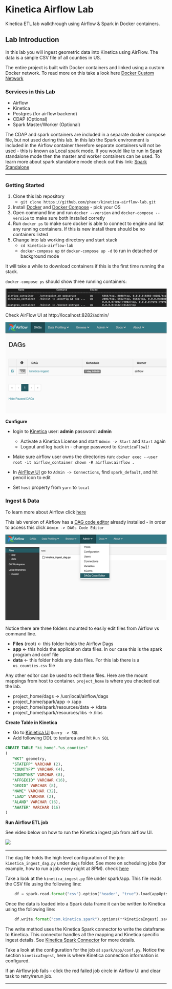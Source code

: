 # Kinetica Airflow Lab

Kinetica ETL lab walkthrough using Airflow & Spark in Docker containers.


## Lab Introduction
In this lab you will ingest geometric data into Kinetica using AirFlow.  The data is a simple CSV file of all counties in US.

The entire project is built with Docker containers and linked using a custom Docker network.  To read more on this take a look here [Docker Custom Network](https://docs.docker.com/compose/networking/#specify-custom-networks)

### Services in this Lab

* Airflow
* Kinetica
* Postgres (for airflow backend)
* CDAP (Optional)
* Spark Master/Worker (Optional)

The CDAP and spark containers are included in a separate docker compose file, but not used during this lab.  In this lab the Spark environment is included in the Airflow container therefore separate containers will not be used - this is known as Local spark mode.  If you would like to run in Spark standalone mode then the  master and worker containers can be used.  To learn more about spark standalone mode check out this link: [Spark Standalone](https://spark.apache.org/docs/2.4.0/spark-standalone.html)

---

### Getting Started

1. Clone this lab repository 
	* `git clone https://github.com/pheer/kinetica-airflow-lab.git`
2. Install [Docker](https://docs.docker.com/get-docker/) and [Docker Compose](https://docs.docker.com/compose/install/) - pick your OS
3. Open command line and run `docker --version` and `docker-compose --version` to make sure both installed corretly
4. Run `docker ps` to make sure docker is able to connect to engine and list any running containers.  If this is new install there should be no containers listed
5. Change into lab working directory and start stack
	* `cd kinetica-airflow-lab`
	* `docker-compose up`  or `docker-compose up -d` to run in detached or background mode

It will take a while to download containers if this is the first time running the stack.  

`docker-compose ps` should show three running containers:

![minipic](img/docker-compose-ps.png)


Check AirFlow UI at http://localhost:8282/admin/

![minipic](img/airflow-startup.png "af")


**Configure**

* login to [Kinetica](http://localhost:8080) user: **admin** password: **admin**
	* Activate a Kinetica License and start `Admin -> Start` and `Start` again
	* Logout and log back in - change password to `KineticaFlow1!`

* Make sure airflow user owns the directories run: `docker exec --user root -it airflow_container chown -R airflow:airflow .`
* In [AirFlow UI](http://localhost:8282) go to `Admin -> Connections`, find `spark_default`, and hit pencil icon to edit
* Set `host` property from `yarn` to `local`
	

### Ingest & Data

To learn more about Airflow click [here](https://airflow.apache.org/docs/apache-airflow/stable/tutorial.html#tutorial)

This lab version of Airflow has a [DAG code editor](https://pypi.org/project/airflow-code-editor/) already installed - in order to access this click `Admin -> DAGs Code Editor`

![minipic](img/dag-code-editor.png)

Notice there are three folders mounted to easily edit files from Airflow vs command line. 

* **Files** (root) <- this folder holds the Airflow Dags
* **app** <- this holds the application data files.  In our case this is the spark program and conf file
* **data** <- this folder holds any data files.  For this lab there is a `us_counties.csv` file

Any other editor can be used to edit these files.  Here are the mount mappings from host to container.  `project_home` is where you checked out the lab.

* project_home/dags -> /usr/local/airflow/dags
* project_home/spark/app -> /app
* project_home/spark/resources/data -> /data
* project_home/spark/resources/libs -> /libs


**Create Table in Kinetica**
* Go to [Kinietica UI](http://localhost:8080) `Query -> SQL`
* Add following DDL to textarea and hit `Run SQL`


```sql
CREATE TABLE "ki_home"."us_counties"
(
   "WKT" geometry,
   "STATEFP" VARCHAR (2),
   "COUNTYFP" VARCHAR (4),
   "COUNTYNS" VARCHAR (8),
   "AFFGEOID" VARCHAR (16),
   "GEOID" VARCHAR (8),
   "NAME" VARCHAR (32),
   "LSAD" VARCHAR (2),
   "ALAND" VARCHAR (16),
   "AWATER" VARCHAR (16)
)
```

**Run Airflow ETL job**

See video below on how to run the Kinetica ingest job from airflow UI.

![](img/run-ingest.gif)

---

The dag file holds the high level configuration of the job: `kinetica_ingest_dag.py` under `dags` folder.  See more on scheduling jobs (for example, how to run a job every night at 8PM).  check [here](https://airflow.apache.org/docs/apache-airflow/1.10.1/scheduler.html)

Take a look at the `kinetica_ingest.py` file under spark/app.  This file reads the CSV file using the following line:

```python
    df = spark.read.format("csv").option("header", "true").load(appOpts.get('input_dir'))

```

Once the data is loaded into a Spark data frame it can be written to Kinetica using the following line:

```python
    df.write.format("com.kinetica.spark").options(**kineticaIngest).save()

```

The write method uses the Kinetica Spark connector to write the dataframe to Kinetica.  This connector handles all the mapping and Kinetica specific ingest details.  See [Kinetica Spark Connector](https://github.com/kineticadb/kinetica-connector-spark) for more details.


Take a look at the configuration for the job at `spark/app/conf.py`.  Notice the section `kineticaIngest`,  here is where Kinetica connection information is configured.

If an Airflow job fails - click the red failed job circle in Airflow UI and clear task to retry/rerun job.  

---


